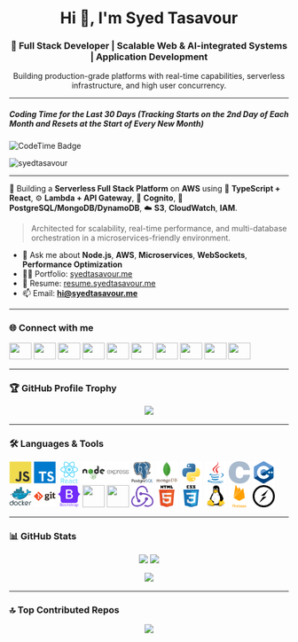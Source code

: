 <h1 align="center">Hi 👋, I'm Syed Tasavour</h1>
<h3 align="center">🚀 Full Stack Developer | Scalable Web & AI-integrated Systems |  Application Development</h3>
<p align="center">
  Building production-grade platforms with real-time capabilities, serverless infrastructure, and high user concurrency.
</p>


---

##### Coding Time for the Last 30 Days (Tracking Starts on the 2nd Day of Each Month and Resets at the Start of Every New Month)
![CodeTime Badge](https://img.shields.io/endpoint?style=for-the-badge&color=222&url=https%3A%2F%2Fapi.codetime.dev%2Fshield%3Fid%3D29894%26project%3D%26in=0)

<p align="left">
  <img src="https://komarev.com/ghpvc/?username=syedtasavour&label=Profile%20views&color=0e75b6&style=flat" alt="syedtasavour" />
</p>

---

🚀 Building a **Serverless Full Stack Platform** on **AWS** using 🧠 **TypeScript + React**, ⚙️ **Lambda + API Gateway**, 🔐 **Cognito**, 💾 **PostgreSQL/MongoDB/DynamoDB**, ☁️ **S3**, **CloudWatch**, **IAM**.
> Architected for scalability, real-time performance, and multi-database orchestration in a microservices-friendly environment.
- 💬 Ask me about **Node.js**, **AWS**, **Microservices**, **WebSockets**, **Performance Optimization**
- 👨‍💻 Portfolio: [syedtasavour.me](https://syedtasavour.me)
- 📄 Resume: [resume.syedtasavour.me](https://resume.syedtasavour.me)
- 📫 Email: **hi@syedtasavour.me**

---

### 🌐 Connect with me

<p align="left">
<a href="https://codepen.io/syedtasavour" target="blank"><img src="https://raw.githubusercontent.com/rahuldkjain/github-profile-readme-generator/master/src/images/icons/Social/codepen.svg" height="30" width="40" /></a>
<a href="https://dev.to/syedtasavour" target="blank"><img src="https://raw.githubusercontent.com/rahuldkjain/github-profile-readme-generator/master/src/images/icons/Social/devto.svg" height="30" width="40" /></a>
<a href="https://twitter.com/syedtasavour_" target="blank"><img src="https://raw.githubusercontent.com/rahuldkjain/github-profile-readme-generator/master/src/images/icons/Social/twitter.svg" height="30" width="40" /></a>
<a href="https://linkedin.com/in/syedtasavour" target="blank"><img src="https://raw.githubusercontent.com/rahuldkjain/github-profile-readme-generator/master/src/images/icons/Social/linked-in-alt.svg" height="30" width="40" /></a>
<a href="https://stackoverflow.com/users/27011590" target="blank"><img src="https://raw.githubusercontent.com/rahuldkjain/github-profile-readme-generator/master/src/images/icons/Social/stack-overflow.svg" height="30" width="40" /></a>
<a href="https://instagram.com/syed.tasavour" target="blank"><img src="https://raw.githubusercontent.com/rahuldkjain/github-profile-readme-generator/master/src/images/icons/Social/instagram.svg" height="30" width="40" /></a>
<a href="https://www.hackerrank.com/syedtasavour" target="blank"><img src="https://raw.githubusercontent.com/rahuldkjain/github-profile-readme-generator/master/src/images/icons/Social/hackerrank.svg" height="30" width="40" /></a>
<a href="https://www.leetcode.com/syedtasavour" target="blank"><img src="https://raw.githubusercontent.com/rahuldkjain/github-profile-readme-generator/master/src/images/icons/Social/leet-code.svg" height="30" width="40" /></a>
<a href="https://www.hackerearth.com/@syedtasavour" target="blank"><img src="https://raw.githubusercontent.com/rahuldkjain/github-profile-readme-generator/master/src/images/icons/Social/hackerearth.svg" height="30" width="40" /></a>
<a href="https://discord.gg/syedtasavour" target="blank"><img src="https://raw.githubusercontent.com/rahuldkjain/github-profile-readme-generator/master/src/images/icons/Social/discord.svg" height="30" width="40" /></a>
</p>

---

### 🏆 GitHub Profile Trophy

<p align="center">
  <img src="https://github-profile-trophy.vercel.app/?username=syedtasavour&theme=flat" />
</p>

---

### 🛠️ Languages & Tools

<p align="left">
<img src="https://raw.githubusercontent.com/devicons/devicon/master/icons/javascript/javascript-original.svg" width="40" height="40" />
<img src="https://raw.githubusercontent.com/devicons/devicon/master/icons/typescript/typescript-original.svg" width="40" height="40" />
<img src="https://raw.githubusercontent.com/devicons/devicon/master/icons/react/react-original-wordmark.svg" width="40" height="40" />
<img src="https://raw.githubusercontent.com/devicons/devicon/master/icons/nodejs/nodejs-original-wordmark.svg" width="40" height="40" />
<img src="https://raw.githubusercontent.com/devicons/devicon/master/icons/express/express-original-wordmark.svg" width="40" height="40" />
<img src="https://raw.githubusercontent.com/devicons/devicon/master/icons/postgresql/postgresql-original-wordmark.svg" width="40" height="40" />
<img src="https://raw.githubusercontent.com/devicons/devicon/master/icons/mongodb/mongodb-original-wordmark.svg" width="40" height="40" />
<img src="https://raw.githubusercontent.com/devicons/devicon/master/icons/python/python-original.svg" width="40" height="40" />
<img src="https://raw.githubusercontent.com/devicons/devicon/master/icons/java/java-original.svg" width="40" height="40" />
<img src="https://raw.githubusercontent.com/devicons/devicon/master/icons/c/c-original.svg" width="40" height="40" />
<img src="https://raw.githubusercontent.com/devicons/devicon/master/icons/cplusplus/cplusplus-original.svg" width="40" height="40" />
<img src="https://raw.githubusercontent.com/devicons/devicon/master/icons/docker/docker-original-wordmark.svg" width="40" height="40" />
<img src="https://raw.githubusercontent.com/devicons/devicon/master/icons/git/git-original-wordmark.svg" width="40" height="40" />
<img src="https://raw.githubusercontent.com/devicons/devicon/master/icons/bootstrap/bootstrap-plain-wordmark.svg" width="40" height="40" />
<img src="https://www.vectorlogo.zone/logos/tailwindcss/tailwindcss-icon.svg" width="40" height="40" />
<img src="https://cdn.worldvectorlogo.com/logos/aws-2.svg" width="40" height="40" />
<img src="https://raw.githubusercontent.com/devicons/devicon/master/icons/redux/redux-original.svg" width="40" height="40" />
<img src="https://raw.githubusercontent.com/devicons/devicon/master/icons/html5/html5-original-wordmark.svg" width="40" height="40" />
<img src="https://raw.githubusercontent.com/devicons/devicon/master/icons/css3/css3-original-wordmark.svg" width="40" height="40" />
<img src="https://raw.githubusercontent.com/devicons/devicon/master/icons/linux/linux-original.svg" width="40" height="40" />
<img src="https://raw.githubusercontent.com/devicons/devicon/master/icons/firebase/firebase-plain-wordmark.svg" width="40" height="40" />
<img src="https://raw.githubusercontent.com/devicons/devicon/master/icons/socketio/socketio-original.svg" width="40" height="40" />
</p>

---

### 📊 GitHub Stats

<p align="center">
  <img src="https://github-readme-stats.vercel.app/api?username=syedtasavour&show_icons=true&theme=default" width="400"/>
  <img src="https://github-readme-stats.vercel.app/api/top-langs?username=syedtasavour&layout=compact" width="350"/>
</p>
<p align="center">
  <img src="https://github-readme-streak-stats.herokuapp.com/?user=syedtasavour" width="750"/>
</p>

---


### 🔝 Top Contributed Repos

<p align="center">
  <img src="https://github-contributor-stats.vercel.app/api?username=syedtasavour&limit=5&theme=default_repocard&combine_all_yearly_contributions=true" />
</p>

